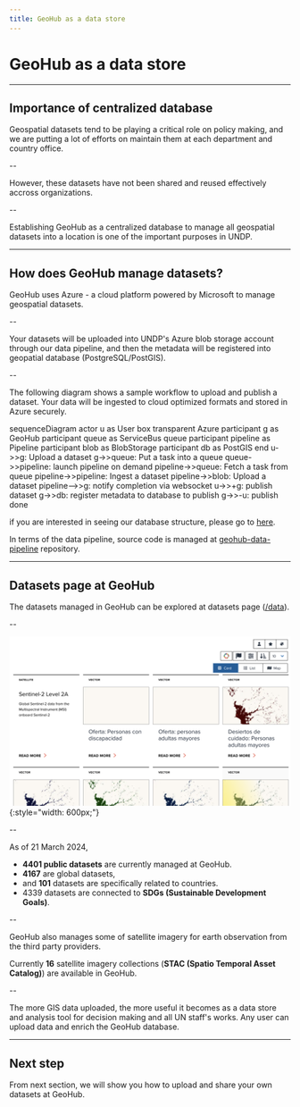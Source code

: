 ```yaml
---
title: GeoHub as a data store
---
```


# GeoHub as a data store

---

## Importance of centralized database

Geospatial datasets tend to be playing a critical role on policy making, and we are putting a lot of efforts on maintain them at each department and country office. 

--

However, these datasets have not been shared and reused effectively accross organizations. 

--

Establishing GeoHub as a centralized database to manage all geospatial datasets into a location is one of the important purposes in UNDP.

---

## How does GeoHub manage datasets?

GeoHub uses Azure - a cloud platform powered by Microsoft to manage geospatial datasets. 

--

Your datasets will be uploaded into UNDP's Azure blob storage account through our data pipeline, and then the metadata will be registered into geopatial database (PostgreSQL/PostGIS).

--

<hidden>

The following diagram shows a sample workflow to upload and publish a dataset. Your data will be ingested to cloud optimized formats and stored in Azure securely.

</hidden>

<div class="mermaid">
sequenceDiagram
    actor u as User
    box transparent Azure
        participant g as GeoHub
        participant queue as ServiceBus queue
        participant pipeline as Pipeline
        participant blob as BlobStorage
        participant db as PostGIS
    end
    u->>g: Upload a dataset
    g->>queue: Put a task into a queue
    queue->>pipeline: launch pipeline on demand
    pipeline->>queue: Fetch a task from queue
    pipeline->>pipeline: Ingest a dataset
    pipeline->>blob: Upload a dataset
    pipeline-->>g: notify completion via websocket
    u->>+g: publish dataset
    g->>db: register metadata to database to publish
    g->>-u: publish done
</div>

<hidden>

if you are interested in seeing our database structure, please go to [here](https://github.com/UNDP-Data/geohub/blob/develop/backends/database/geohub-database-erd.png).

In terms of the data pipeline, source code is managed at [geohub-data-pipeline](https://github.com/UNDP-Data/geohub-data-pipeline) repository.

</hidden>

---

## Datasets page at GeoHub

The datasets managed in GeoHub can be explored at datasets page ([/data](https://geohub.data.undp.org/data?viewType=card)).

--

![Datasets page after signing in](../assets/data/datastore_1.png){:style="width: 600px;"}

--

As of 21 March 2024, 

- **4401 public datasets** are currently managed at GeoHub.
- **4167** are global datasets,
- and **101** datasets are specifically related to countries.
- 4339 datasets are connected to **SDGs (Sustainable Development Goals)**. 

--

GeoHub also manages some of satellite imagery for earth observation from the third party providers. 

Currently **16** satellite imagery collections (**STAC (Spatio Temporal Asset Catalog)**) are available in GeoHub.

--

The more GIS data uploaded, the more useful it becomes as a data store and analysis tool for decision making and all UN staff's works. Any user can upload data and enrich the GeoHub database.

---

## Next step

From next section, we will show you how to upload and share your own datasets at GeoHub.
